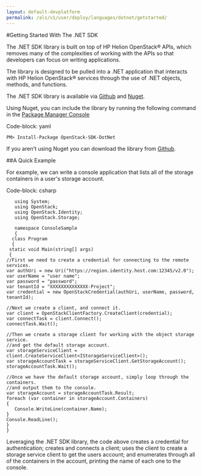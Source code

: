 ```yaml
---
layout: default-devplatform
permalink: /als/v1/user/deploy/languages/dotnet/getstarted/
---
```

<!--PUBLISHED-->

#Getting Started With The .NET SDK

The .NET SDK library is built on top of HP Helion OpenStack® APIs, which removes many of the
complexities of working with the APIs so that developers can focus on writing applications.

The library is designed to be pulled into a .NET application that interacts with HP Helion OpenStack&reg; services through the use of .NET objects, methods, and functions.

The .NET SDK library is available via [Github](https://github.com/stackforge/openstack-sdk-dotnet) and [Nuget](https://www.nuget.org/packages/OpenStack-SDK-DotNet).

Using Nuget, you can include the library by running the following command in the [Package Manager Console](http://docs.nuget.org/docs/start-here/using-the-package-manager-console)

Code-block: yaml

    PM> Install-Package OpenStack-SDK-DotNet

If you aren't using Nuget you can download the library from [Github](https://github.com/stackforge/openstack-sdk-dotnet).

##A Quick Example

For example, we can write a console application that lists all of the storage containers in a user's storage account.

Code-block: csharp

       using System;
       using OpenStack;
       using OpenStack.Identity;
       using OpenStack.Storage;
    
       namespace ConsoleSample
       {
      class Program
      {
     static void Main(string[] args)
     {
    //First we need to create a credential for connecting to the remote services.
    var authUri = new Uri("https://region.identity.host.com:12345/v2.0");
    var userName = "user name";
    var password = "password";
    var tenantId = "XXXXXXXXXXXXXX-Project";
    var credential = new OpenStackCredential(authUri, userName, password, tenantId);
    
    //Next we create a client, and connect it.
    var client = OpenStackClientFactory.CreateClient(credential);
    var connectTask = client.Connect();
    connectTask.Wait();
    
    //Then we create a storage client for working with the object storage service.
    //and get the default storage account.
    var storageServiceClient = client.CreateServiceClient<IStorageServiceClient>();
    var storageAccountTask = storageServiceClient.GetStorageAccount();
    storageAccountTask.Wait();
    
    //Once we have the default storage account, simply loop through the containers.
    //and output them to the console.
    var storageAccount = storageAccountTask.Result;
    foreach (var container in storageAccount.Containers)
    {
       Console.WriteLine(container.Name);
    }
    Console.ReadLine();
    }
    }

Leveraging the .NET SDK library, the code above creates a credential for authentication; creates and connects
a client; uses the client to create a storage service client to get the users account; and enumerates
through all of the containers in the account, printing the name of each one to the console.
